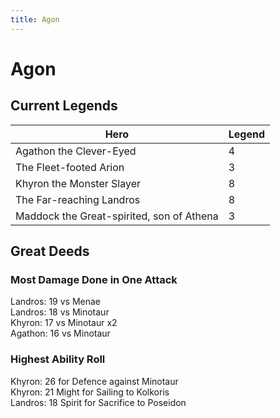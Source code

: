 ```yaml
---
title: Agon
---
```


# Agon

## Current Legends

Hero                                      | Legend
----------------------------------------- | ------
Agathon the Clever-Eyed                   | 4
The Fleet-footed Arion                    | 3
Khyron the Monster Slayer                 | 8
The Far-reaching Landros                  | 8
Maddock the Great-spirited, son of Athena | 3

## Great Deeds

### Most Damage Done in One Attack
Landros: 19 vs Menae  
Landros: 18 vs Minotaur  
Khyron: 17 vs Minotaur x2  
Agathon: 16 vs Minotaur

### Highest Ability Roll
Khyron: 26 for Defence against Minotaur  
Khyron: 21 Might for Sailing to Kolkoris  
Landros: 18 Spirit for Sacrifice to Poseidon

